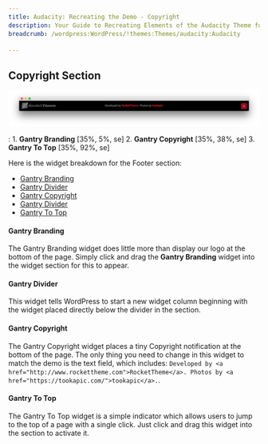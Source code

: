 ```yaml
---
title: Audacity: Recreating the Demo - Copyright
description: Your Guide to Recreating Elements of the Audacity Theme for WordPress
breadcrumb: /wordpress:WordPress/!themes:Themes/audacity:Audacity

---
```


Copyright Section
-----

![Copyright](assets/demo_8.jpeg)

:   1. **Gantry Branding** [35%, 5%, se]
    2. **Gantry Copyright** [35%, 38%, se]
    3. **Gantry To Top** [35%, 92%, se]

Here is the widget breakdown for the Footer section:

* [Gantry Branding](#gantry-branding)
* [Gantry Divider](#gantry-divider)
* [Gantry Copyright](#gantry-copyright)
* [Gantry Divider](#gantry-divider)
* [Gantry To Top](#gantry-to-top)

#### Gantry Branding

The Gantry Branding widget does little more than display our logo at the bottom of the page. Simply click and drag the **Gantry Branding** widget into the widget section for this to appear.

#### Gantry Divider

This widget tells WordPress to start a new widget column beginning with the widget placed directly below the divider in the section.

#### Gantry Copyright

The Gantry Copyright widget places a tiny Copyright notification at the bottom of the page. The only thing you need to change in this widget to match the demo is the text field, which includes: `Developed by <a href="http://www.rockettheme.com">RocketTheme</a>. Photos by <a href="https://tookapic.com/">tookapic</a>.`.

#### Gantry To Top

The Gantry To Top widget is a simple indicator which allows users to jump to the top of a page with a single click. Just click and drag this widget into the section to activate it.
